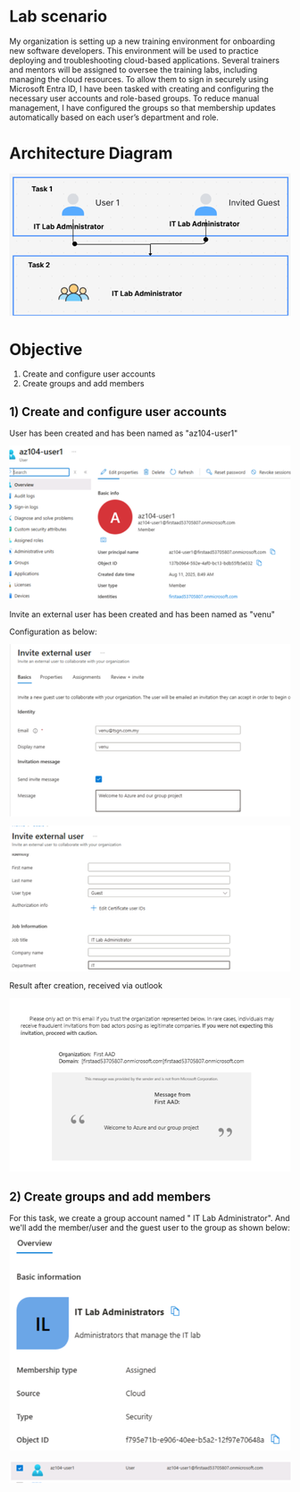# Lab scenario

My organization is setting up a new training environment for onboarding new software developers. This environment will be used to practice deploying and troubleshooting cloud-based applications. Several trainers and mentors will be assigned to oversee the training labs, including managing the cloud resources. To allow them to sign in securely using Microsoft Entra ID, I have been tasked with creating and configuring the necessary user accounts and role-based groups. To reduce manual management, I have configured the groups so that membership updates automatically based on each user’s department and role.

# Architecture Diagram
![Alt text](https://github.com/venuGanes/azure/blob/c381f7b2fd85a8c2dc77d35307a7b213b413ab84/Manage%20Microsoft%20Entra%20ID%20Identities%20(Requires%20MFA%20)/3.1%20architecture%20diagram%201.png)

# Objective
1) Create and configure user accounts
2) Create groups and add members

## 1) Create and configure user accounts
 
User has been created and has been named as "az104-user1"

![Alt text](https://github.com/venuGanes/azure/blob/3e4d9f26f8fb60aea2ccb2e97ff26d5d9019acb2/Manage%20Microsoft%20Entra%20ID%20Identities%20(Requires%20MFA%20)/4.2%20user%20details.png)


Invite an external user has been created and has been named as "venu"

Configuration as below:

![Alt text](https://github.com/venuGanes/azure/blob/6848d50e25a3d86609c0427f4122f579d873ef74/Manage%20Microsoft%20Entra%20ID%20Identities%20(Requires%20MFA%20)/4.31%20invite%20external%20user.png)

![Alt text](https://github.com/venuGanes/azure/blob/6848d50e25a3d86609c0427f4122f579d873ef74/Manage%20Microsoft%20Entra%20ID%20Identities%20(Requires%20MFA%20)/4.32%20invite%20external%20user.png)

Result after creation, received via outlook

![Alt text](https://github.com/venuGanes/azure/blob/6848d50e25a3d86609c0427f4122f579d873ef74/Manage%20Microsoft%20Entra%20ID%20Identities%20(Requires%20MFA%20)/4.32%20invitation%20message.png)

## 2)  Create groups and add members

For this task, we create a group account named " IT Lab Administrator". And  we'll add the member/user and the guest user to the group as shown below:
![Alt text](https://github.com/venuGanes/azure/blob/b6ef40b3d5fa69088d8e9ba90eace27d8fbc4a4d/Manage%20Microsoft%20Entra%20ID%20Identities%20(Requires%20MFA%20)/4.41%20group%20created.png)


![Alt text](https://github.com/venuGanes/azure/blob/b6ef40b3d5fa69088d8e9ba90eace27d8fbc4a4d/Manage%20Microsoft%20Entra%20ID%20Identities%20(Requires%20MFA%20)/4.4%20adding%20member%20to%20group.png)

